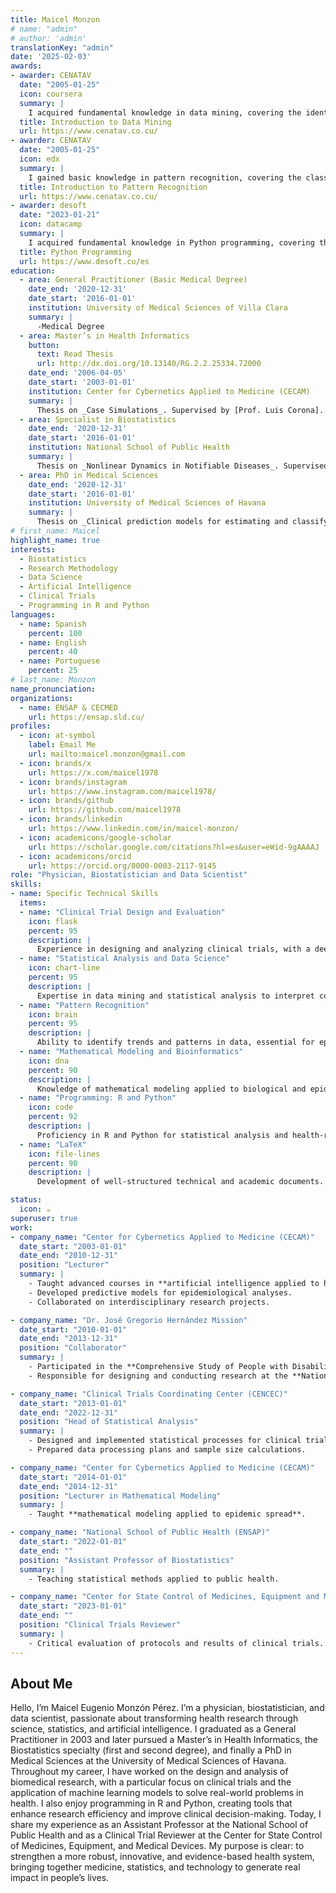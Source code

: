 ```yaml
---
title: Maicel Monzon
# name: "admin"
# author: 'admin'
translationKey: "admin"
date: '2025-02-03'
awards:
- awarder: CENATAV
  date: "2005-01-25"
  icon: coursera
  summary: |
    I acquired fundamental knowledge in data mining, covering the identification of patterns and trends in large volumes of information. I became familiar with key technological trends driving deep learning, including supervised classification techniques (decision trees, K-NN) and clustering (K-Means, DBScan). I developed skills in building, training, and applying Bayesian network models, using metrics such as precision, recall, and F1-score to evaluate their performance. Finally, I applied these techniques in personal projects, using R and Python for advanced analyses.
  title: Introduction to Data Mining
  url: https://www.cenatav.co.cu/
- awarder: CENATAV
  date: "2005-01-25"
  icon: edx
  summary: |
    I gained basic knowledge in pattern recognition, covering the classification of patterns using distance and similarity functions, as well as non-parametric classification techniques. I became familiar with feature selection and extraction, the design of linear discriminant functions, and basic probability concepts applied to the field. I developed skills in unsupervised learning and clustering, exploring algorithms such as K-means, LBG, and Isodata. Finally, I understood the fundamentals of syntactic pattern recognition, including the theory of formal languages and recognition grammars.
  title: Introduction to Pattern Recognition
  url: https://www.cenatav.co.cu/
- awarder: desoft
  date: "2023-01-21"
  icon: datacamp
  summary: |
    I acquired fundamental knowledge in Python programming, covering the basic syntax of the language, operators, control structures, and other essential resources. I became familiar with data structures such as strings, lists, tuples, sets, and dictionaries, and learned how to manipulate them efficiently. I developed skills in modular code organization using functions, classes, modules, and packages, as well as implementing programs under the object-oriented paradigm. Finally, I gained experience in handling errors and exceptions in Python, enabling me to develop more robust and reliable applications.
  title: Python Programming
  url: https://www.desoft.cu/es
education:
  - area: General Practitioner (Basic Medical Degree)
    date_end: '2020-12-31'
    date_start: '2016-01-01'
    institution: University of Medical Sciences of Villa Clara
    summary: |
      -Medical Degree
  - area: Master’s in Health Informatics
    button:
      text: Read Thesis
      url: http://dx.doi.org/10.13140/RG.2.2.25334.72000
    date_end: '2006-04-05'
    date_start: '2003-01-01'
    institution: Center for Cybernetics Applied to Medicine (CECAM)
    summary: |
      Thesis on _Case Simulations_. Supervised by [Prof. Luis Corona].
  - area: Specialist in Biostatistics
    date_end: '2020-12-31'
    date_start: '2016-01-01'
    institution: National School of Public Health
    summary: |
      Thesis on _Nonlinear Dynamics in Notifiable Diseases_. Supervised by [Prof. Hernández Cáceres].
  - area: PhD in Medical Sciences
    date_end: '2020-12-31'
    date_start: '2016-01-01'
    institution: University of Medical Sciences of Havana
    summary: |
      Thesis on _Clinical prediction models for estimating and classifying the risk of death from COVID-19_.
# first_name: Maicel 
highlight_name: true
interests:
  - Biostatistics
  - Research Methodology
  - Data Science
  - Artificial Intelligence
  - Clinical Trials
  - Programming in R and Python
languages:
  - name: Spanish
    percent: 100
  - name: English
    percent: 40
  - name: Portuguese
    percent: 25
# last_name: Monzon
name_pronunciation: 
organizations:
  - name: ENSAP & CECMED
    url: https://ensap.sld.cu/
profiles:
  - icon: at-symbol
    label: Email Me
    url: mailto:maicel.monzon@gmail.com
  - icon: brands/x
    url: https://x.com/maicel1978
  - icon: brands/instagram
    url: https://www.instagram.com/maicel1978/
  - icon: brands/github
    url: https://github.com/maicel1978
  - icon: brands/linkedin
    url: https://www.linkedin.com/in/maicel-monzon/
  - icon: academicons/google-scholar
    url: https://scholar.google.com/citations?hl=es&user=eWid-9gAAAAJ
  - icon: academicons/orcid
    url: https://orcid.org/0000-0003-2117-9145
role: "Physician, Biostatistician and Data Scientist"
skills:
- name: Specific Technical Skills
  items:
  - name: "Clinical Trial Design and Evaluation"
    icon: flask
    percent: 95
    description: |
      Experience in designing and analyzing clinical trials, with a deep understanding of medical research methodologies.
  - name: "Statistical Analysis and Data Science"
    icon: chart-line
    percent: 95
    description: |
      Expertise in data mining and statistical analysis to interpret complex data in medical research.
  - name: "Pattern Recognition"
    icon: brain
    percent: 95
    description: |
      Ability to identify trends and patterns in data, essential for epidemiological analyses.
  - name: "Mathematical Modeling and Bioinformatics"
    icon: dna
    percent: 90
    description: |
      Knowledge of mathematical modeling applied to biological and epidemiological problems.
  - name: "Programming: R and Python"
    icon: code
    percent: 92
    description: |
      Proficiency in R and Python for statistical analysis and health-related software development.
  - name: "LaTeX"
    icon: file-lines
    percent: 90
    description: |
      Development of well-structured technical and academic documents.

status:
  icon: ☕️
superuser: true
work:
- company_name: "Center for Cybernetics Applied to Medicine (CECAM)"
  date_start: "2003-01-01"
  date_end: "2010-12-31"
  position: "Lecturer"
  summary: |
    - Taught advanced courses in **artificial intelligence applied to health sciences**.
    - Developed predictive models for epidemiological analyses.
    - Collaborated on interdisciplinary research projects.

- company_name: "Dr. José Gregorio Hernández Mission"
  date_start: "2010-01-01"
  date_end: "2013-12-31"
  position: "Collaborator"
  summary: |
    - Participated in the **Comprehensive Study of People with Disabilities in Venezuela**.
    - Responsible for designing and conducting research at the **National Center for Genetics**.

- company_name: "Clinical Trials Coordinating Center (CENCEC)"
  date_start: "2013-01-01"
  date_end: "2022-12-31"
  position: "Head of Statistical Analysis"
  summary: |
    - Designed and implemented statistical processes for clinical trials.
    - Prepared data processing plans and sample size calculations.

- company_name: "Center for Cybernetics Applied to Medicine (CECAM)"
  date_start: "2014-01-01"
  date_end: "2014-12-31"
  position: "Lecturer in Mathematical Modeling"
  summary: |
    - Taught **mathematical modeling applied to epidemic spread**.

- company_name: "National School of Public Health (ENSAP)"
  date_start: "2022-01-01"
  date_end: ""
  position: "Assistant Professor of Biostatistics"
  summary: |
    - Teaching statistical methods applied to public health.

- company_name: "Center for State Control of Medicines, Equipment and Medical Devices (CECMED)"
  date_start: "2023-01-01"
  date_end: ""
  position: "Clinical Trials Reviewer"
  summary: |
    - Critical evaluation of protocols and results of clinical trials.
---
```


## About Me

Hello, I’m Maicel Eugenio Monzón Pérez. I’m a physician, biostatistician, and data scientist, passionate about transforming health research through science, statistics, and artificial intelligence.
I graduated as a General Practitioner in 2003 and later pursued a Master’s in Health Informatics, the Biostatistics specialty (first and second degree), and finally a PhD in Medical Sciences at the University of Medical Sciences of Havana.
Throughout my career, I have worked on the design and analysis of biomedical research, with a particular focus on clinical trials and the application of machine learning models to solve real-world problems in health.
I also enjoy programming in R and Python, creating tools that enhance research efficiency and improve clinical decision-making. Today, I share my experience as an Assistant Professor at the National School of Public Health and as a Clinical Trial Reviewer at the Center for State Control of Medicines, Equipment, and Medical Devices.
My purpose is clear: to strengthen a more robust, innovative, and evidence-based health system, bringing together medicine, statistics, and technology to generate real impact in people’s lives.
